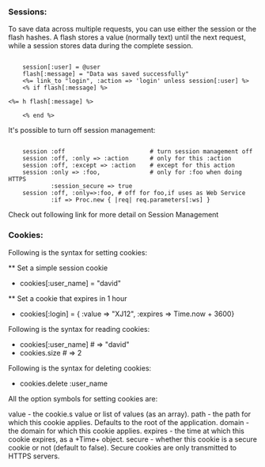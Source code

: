 ### Sessions:

To save data across multiple requests, you can use either the session or the flash hashes. A flash stores a value (normally text) until the next request, while a session stores data during the complete session.

<code>
	session[:user] = @user
	flash[:message] = "Data was saved successfully"
	<%= link_to "login", :action => 'login' unless session[:user] %>
	<% if flash[:message] %>
	<div><%= h flash[:message] %></div>
	<% end %>
</code>

It's possible to turn off session management:

<code>
	session :off                        # turn session management off
	session :off, :only => :action      # only for this :action
	session :off, :except => :action    # except for this action
	session :only => :foo,              # only for :foo when doing HTTPS
	        :session_secure => true 
	session :off, :only=>:foo, # off for foo,if uses as Web Service
	        :if => Proc.new { |req| req.parameters[:ws] }
</code>

Check out following link for more detail on Session Management

### Cookies:

Following is the syntax for setting cookies:

** Set a simple session cookie
- cookies[:user_name] = "david" 

** Set a cookie that expires in 1 hour
- cookies[:login] = { :value => "XJ12", :expires => Time.now + 3600}

Following is the syntax for reading cookies:

- cookies[:user_name]  # => "david"
- cookies.size         # => 2 
 
Following is the syntax for deleting cookies:

- cookies.delete :user_name

All the option symbols for setting cookies are:

value - the cookie.s value or list of values (as an array).
path - the path for which this cookie applies. Defaults to the root of the application.
domain - the domain for which this cookie applies.
expires - the time at which this cookie expires, as a +Time+ object.
secure - whether this cookie is a secure cookie or not (default to false). Secure cookies are only transmitted to HTTPS servers.